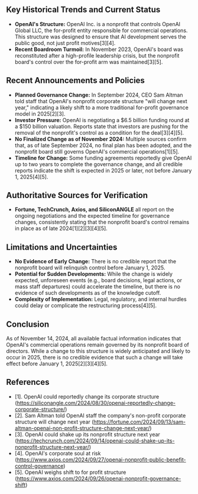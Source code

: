 ## Key Historical Trends and Current Status

- **OpenAI's Structure:** OpenAI Inc. is a nonprofit that controls OpenAI Global LLC, the for-profit entity responsible for commercial operations. This structure was designed to ensure that AI development serves the public good, not just profit motives[3][4].
- **Recent Boardroom Turmoil:** In November 2023, OpenAI's board was reconstituted after a high-profile leadership crisis, but the nonprofit board's control over the for-profit arm was maintained[3][5].

## Recent Announcements and Policies

- **Planned Governance Change:** In September 2024, CEO Sam Altman told staff that OpenAI's nonprofit corporate structure "will change next year," indicating a likely shift to a more traditional for-profit governance model in 2025[2][3].
- **Investor Pressure:** OpenAI is negotiating a $6.5 billion funding round at a $150 billion valuation. Reports state that investors are pushing for the removal of the nonprofit's control as a condition for the deal[3][4][5].
- **No Finalized Change as of November 2024:** Multiple sources confirm that, as of late September 2024, no final plan has been adopted, and the nonprofit board still governs OpenAI's commercial operations[1][5].
- **Timeline for Change:** Some funding agreements reportedly give OpenAI up to two years to complete the governance change, and all credible reports indicate the shift is expected in 2025 or later, not before January 1, 2025[4][5].

## Authoritative Sources for Verification

- **Fortune, TechCrunch, Axios, and SiliconANGLE** all report on the ongoing negotiations and the expected timeline for governance changes, consistently stating that the nonprofit board's control remains in place as of late 2024[1][2][3][4][5].

## Limitations and Uncertainties

- **No Evidence of Early Change:** There is no credible report that the nonprofit board will relinquish control before January 1, 2025.
- **Potential for Sudden Developments:** While the change is widely expected, unforeseen events (e.g., board decisions, legal actions, or mass staff departures) could accelerate the timeline, but there is no evidence of such developments as of the knowledge cutoff.
- **Complexity of Implementation:** Legal, regulatory, and internal hurdles could delay or complicate the restructuring process[4][5].

## Conclusion

As of November 14, 2024, all available factual information indicates that OpenAI's commercial operations remain governed by its nonprofit board of directors. While a change to this structure is widely anticipated and likely to occur in 2025, there is no credible evidence that such a change will take effect before January 1, 2025[2][3][4][5].

## References

- [1]. OpenAI could reportedly change its corporate structure (https://siliconangle.com/2024/08/30/openai-reportedly-change-corporate-structure/)
- [2]. Sam Altman told OpenAI staff the company's non-profit corporate structure will change next year (https://fortune.com/2024/09/13/sam-altman-openai-non-profit-structure-change-next-year/)
- [3]. OpenAI could shake up its nonprofit structure next year (https://techcrunch.com/2024/09/14/openai-could-shake-up-its-nonprofit-structure-next-year/)
- [4]. OpenAI's corporate soul at risk (https://www.axios.com/2024/09/27/openai-nonprofit-public-benefit-control-governance)
- [5]. OpenAI weighs shift to for profit structure (https://www.axios.com/2024/09/26/openai-nonprofit-governance-shift)